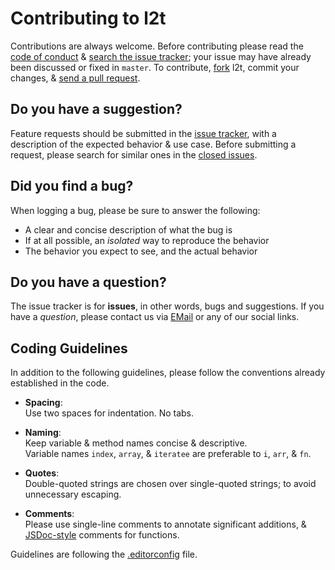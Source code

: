 # Contributing to l2t

Contributions are always welcome. Before contributing please read the
[code of conduct](https://github.com/ZibanPirate/l2t/blob/master/.github/CODE_OF_CONDUCT.md) &
[search the issue tracker](https://github.com/ZibanPirate/l2t/issues); your issue
may have already been discussed or fixed in `master`. To contribute,
[fork](https://help.github.com/articles/fork-a-repo/) l2t, commit your changes,
& [send a pull request](https://help.github.com/articles/using-pull-requests/).

## Do you have a suggestion?

Feature requests should be submitted in the
[issue tracker](https://github.com/ZibanPirate/l2t/issues/new/choose), with a description of
the expected behavior & use case.
Before submitting a request, please search for similar ones in the
[closed issues](https://github.com/ZibanPirate/l2t/issues?q=is%3Aissue+is%3Aclosed+label%3Aenhancement).

## Did you find a bug?

When logging a bug, please be sure to answer the following:

- A clear and concise description of what the bug is
- If at all possible, an _isolated_ way to reproduce the behavior
- The behavior you expect to see, and the actual behavior

## Do you have a question?

The issue tracker is for **issues**, in other words, bugs and suggestions.
If you have a _question_, please contact us via [EMail](mailto:contact@zakiii.com) or any of our social links.

## Coding Guidelines

In addition to the following guidelines, please follow the conventions already
established in the code.

- **Spacing**:<br>
  Use two spaces for indentation. No tabs.

- **Naming**:<br>
  Keep variable & method names concise & descriptive.<br>
  Variable names `index`, `array`, & `iteratee` are preferable to
  `i`, `arr`, & `fn`.

- **Quotes**:<br>
  Double-quoted strings are chosen over single-quoted strings; to avoid unnecessary escaping.

- **Comments**:<br>
  Please use single-line comments to annotate significant additions, &
  [JSDoc-style](http://www.2ality.com/2011/08/jsdoc-intro.html) comments for
  functions.

Guidelines are following the [.editorconfig](https://github.com/ZibanPirate/l2t/blob/master/.editorconfig) file.
